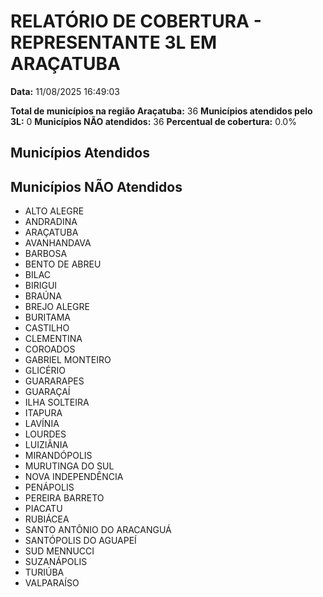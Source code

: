 # RELATÓRIO DE COBERTURA - REPRESENTANTE 3L EM ARAÇATUBA

**Data:** 11/08/2025 16:49:03

**Total de municípios na região Araçatuba:** 36
**Municípios atendidos pelo 3L:** 0
**Municípios NÃO atendidos:** 36
**Percentual de cobertura:** 0.0%

## Municípios Atendidos

## Municípios NÃO Atendidos
- ALTO ALEGRE
- ANDRADINA
- ARAÇATUBA
- AVANHANDAVA
- BARBOSA
- BENTO DE ABREU
- BILAC
- BIRIGUI
- BRAÚNA
- BREJO ALEGRE
- BURITAMA
- CASTILHO
- CLEMENTINA
- COROADOS
- GABRIEL MONTEIRO
- GLICÉRIO
- GUARARAPES
- GUARAÇAÍ
- ILHA SOLTEIRA
- ITAPURA
- LAVÍNIA
- LOURDES
- LUIZIÂNIA
- MIRANDÓPOLIS
- MURUTINGA DO SUL
- NOVA INDEPENDÊNCIA
- PENÁPOLIS
- PEREIRA BARRETO
- PIACATU
- RUBIÁCEA
- SANTO ANTÔNIO DO ARACANGUÁ
- SANTÓPOLIS DO AGUAPEÍ
- SUD MENNUCCI
- SUZANÁPOLIS
- TURIÚBA
- VALPARAÍSO
